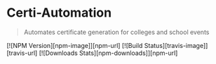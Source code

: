 # Certi-Automation
> Automates certificate generation for colleges and school events

[![NPM Version][npm-image]][npm-url]
[![Build Status][travis-image]][travis-url]
[![Downloads Stats][npm-downloads]][npm-url]
